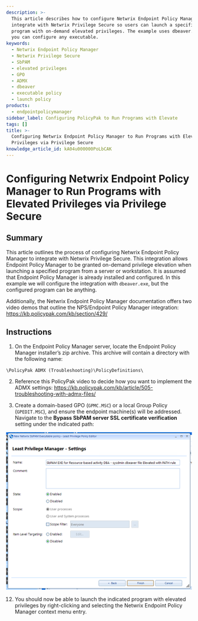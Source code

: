 ```yaml
---
description: >-
  This article describes how to configure Netwrix Endpoint Policy Manager to
  integrate with Netwrix Privilege Secure so users can launch a specified
  program with on-demand elevated privileges. The example uses dbeaver.exe but
  you can configure any executable.
keywords:
  - Netwrix Endpoint Policy Manager
  - Netwrix Privilege Secure
  - SbPAM
  - elevated privileges
  - GPO
  - ADMX
  - dbeaver
  - executable policy
  - launch policy
products:
  - endpointpolicymanager
sidebar_label: Configuring PolicyPak to Run Programs with Elevate
tags: []
title: >-
  Configuring Netwrix Endpoint Policy Manager to Run Programs with Elevated
  Privileges via Privilege Secure
knowledge_article_id: kA04u000000PoLbCAK
---
```


# Configuring Netwrix Endpoint Policy Manager to Run Programs with Elevated Privileges via Privilege Secure

## Summary

This article outlines the process of configuring Netwrix Endpoint Policy Manager to integrate with Netwrix Privilege Secure. This integration allows Endpoint Policy Manager to be granted on-demand privilege elevation when launching a specified program from a server or workstation. It is assumed that Endpoint Policy Manager is already installed and configured. In this example we will configure the integration with `dbeaver.exe`, but the configured program can be anything.

Additionally, the Netwrix Endpoint Policy Manager documentation offers two video demos that outline the NPS/Endpoint Policy Manager integration: https://kb.policypak.com/kb/section/429/

## Instructions

1. On the Endpoint Policy Manager server, locate the Endpoint Policy Manager installer’s zip archive. This archive will contain a directory with the following name:

```
\PolicyPak ADMX (Troubleshooting)\PolicyDefinitions\
```

2. Reference this PolicyPak video to decide how you want to implement the ADMX settings: https://kb.policypak.com/kb/article/505-troubleshooting-with-admx-files/

3. Create a domain-based GPO (`GPMC.MSC`) or a local Group Policy (`GPEDIT.MSC`), and ensure the endpoint machine(s) will be addressed. Navigate to the **Bypass SbPAM server SSL certificate verification** setting under the indicated path:

![image.png](./images/ka04u00000116HU_0EM4u000007ci9R.png)

12. You should now be able to launch the indicated program with elevated privileges by right-clicking and selecting the Netwrix Endpoint Policy Manager context menu entry.
